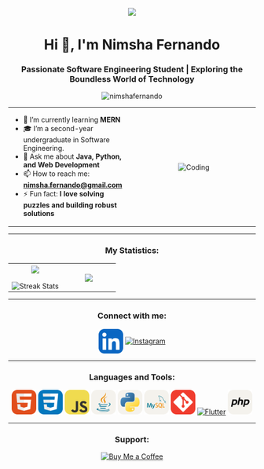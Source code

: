 <p align="center"><img src="https://github.com/7oSkaaa/7oSkaaa/blob/main/Images/about_me.gif?raw=true" width="100px"></p>
<h1 align="center">Hi 👋, I'm Nimsha Fernando</h1>
<h3 align="center">Passionate Software Engineering Student | Exploring the Boundless World of Technology</h3>
<p align="center"> 
  <img src="https://komarev.com/ghpvc/?username=nimshafernando&label=Profile%20views&color=0e75b6&style=flat" alt="nimshafernando" /> 
</p>

<table align="center">
<tr border="none">
<td width="50%" align="left">
  
- 🌱 I’m currently learning **MERN**
- 🎓 I’m a second-year undergraduate in Software Engineering.
- 💬 Ask me about **Java, Python, and Web Development**
- 📫 How to reach me: **nimsha.fernando@gmail.com**
- ⚡ Fun fact: **I love solving puzzles and building robust solutions**

</td>
<td width="50%" align="center">

  <img align="center" alt="Coding" width="450" src="https://repository-images.githubusercontent.com/588181932/e36ec678-7984-4cdd-8e4c-a3932772ff8e">

</td>
</tr>
</table>

---

<h3 align="center">My Statistics:</h3>
<p align="center">
<table align="center">
<tr border="none">
<td width="50%" align="center">
  
  <img align="center" src="https://github-readme-stats.vercel.app/api?username=nimshafernando&theme=dark&show_icons=true&count_private=true" />
  <br><br>
  <img title="🔥 Streak stats for your profile" alt="Streak Stats" src="https://github-readme-streak-stats.herokuapp.com/?user=nimshafernando&theme=dark&hide_border=false" /> 
</td>
<td width="50%" align="center">

  <img align="center" src="https://github-readme-stats.anuraghazra1.vercel.app/api/top-langs/?username=nimshafernando&theme=dark&hide_border=false&no-bg=true&no-frame=true&langs_count=10"/>
  
</td>
</tr>
</table>

---

<h3 align="center">Connect with me:</h3>
<p align="center">
<a href="https://www.linkedin.com/in/nimshafernando/" target="_blank"><img align="center" src="https://github.com/tandpfun/skill-icons/blob/main/icons/LinkedIn.svg" alt="LinkedIn" height="50" width="50" /></a>
<a href="https://instagram.com/nimshafernando" target="_blank"><img align="center" src="https://www.edigitalagency.com.au/wp-content/uploads/new-Instagram-icon-png-full-colour.png" alt="Instagram" height="50" width="50" /></a>
</p>

---

<h3 align="center">Languages and Tools:</h3>
<p align="center">
<a href="https://developer.mozilla.org/en-US/docs/Web/HTML" target="_blank"><img src="https://github.com/tandpfun/skill-icons/blob/main/icons/HTML.svg" alt="HTML" width="50" height="50"/></a>
<a href="https://developer.mozilla.org/en-US/docs/Web/CSS" target="_blank"><img src="https://github.com/tandpfun/skill-icons/blob/main/icons/CSS.svg" alt="CSS" width="50" height="50"/></a>
<a href="https://www.javascript.com/" target="_blank"><img src="https://github.com/tandpfun/skill-icons/blob/main/icons/JavaScript.svg" alt="JavaScript" width="50" height="50"/></a>
<a href="https://www.java.com/" target="_blank"><img src="https://github.com/tandpfun/skill-icons/blob/main/icons/Java-Light.svg" alt="Java" width="50" height="50"/></a>
<a href="https://www.python.org/" target="_blank"><img src="https://github.com/tandpfun/skill-icons/blob/main/icons/Python-Light.svg" alt="Python" width="50" height="50"/></a>
<a href="https://www.mysql.com/" target="_blank"><img src="https://github.com/tandpfun/skill-icons/blob/main/icons/MySQL-Light.svg" alt="MySQL" width="50" height="50"/></a>
<a href="https://git-scm.com/" target="_blank"><img src="https://github.com/tandpfun/skill-icons/blob/main/icons/Git.svg" alt="Git" width="50" height="50"/></a>
<a href="https://flutter.dev/" target="_blank"><img src="https://github.com/tandpfun/skill-icons/blob/main/icons/Flutter.svg" alt="Flutter" width="50" height="50"/></a>
<a href="https://www.php.net/" target="_blank"><img src="https://github.com/tandpfun/skill-icons/blob/main/icons/PHP-Light.svg" alt="PHP" width="50" height="50"/></a>
</p>

---

<h3 align="center">Support:</h3>
<p align="center">
<a href="https://www.buymeacoffee.com/nimshafernando"><img src="https://cdn.buymeacoffee.com/buttons/v2/default-yellow.png" height="50" width="210" alt="Buy Me a Coffee" /></a>
</p>
